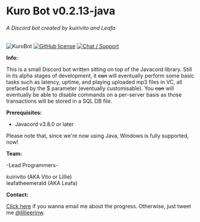 # Kuro Bot v0.2.13-java

###### A Discord bot created by kuirivito and Leafa

![KuroBot](http://kurobot.ddns.net/assets/kurobot%20logo.png)
[![GitHub license](https://img.shields.io/badge/license-MPL%202.0-blue.svg?style=flat-square)](https://raw.githubusercontent.com/vitobru/kurobot/master/LICENSE)
[![Chat / Support](https://img.shields.io/badge/Chat%20%2F%20Support-discord-7289DA.svg?style=flat-square)](https://discord.gg/CMR73Tf)

**Info:**

This is a small Discord bot written sitting on top of the Javacord library. Still in its alpha stages of development, it ~~can~~ will eventually perform some basic tasks such as latency, uptime, and playing uploaded mp3 files in VC, all prefaced by the $ parameter (eventually customisable). You ~~can~~ will eventually be able to disable commands on a per-server basis as those transactions will be stored in a SQL DB file.

**Prerequisites:**

- Javacord v3.8.0 or later

Please note that, since we're now using Java, Windows is fully supported, now!

**Team:**

-Lead Programmers-

kuirivito (AKA Vito or Lillie)\
leafatheemerald (AKA Leafa)

**Contact:**

[Click here](mailto:lillieerinhp@gmail.com) if you wanna email me about the progress. Otherwise, just tweet me [@lillieerinw](https://twitter.com/lillieerinw/).
